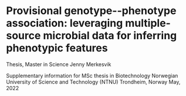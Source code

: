 # Provisional genotype--phenotype association: leveraging multiple-source microbial data for inferring phenotypic features
Thesis, Master in Science
Jenny Merkesvik

Supplementary information for MSc thesis in Biotechnology
Norwegian University of Science and Technology (NTNU)
Trondheim, Norway
May, 2022
